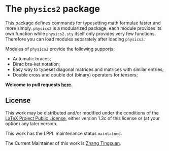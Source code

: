 # The `physics2` package

This package defines commands for typesetting math formulae faster and
more simply. `physics2` is a modularized package, each module provides its
own function while `physics2.sty` itself only provides very few functions.
Therefore you can load modules separately after loading `physics2`.

Modules of `physics2` provide the following supports:

- Automatic braces;
- Dirac bra-ket notation;
- Easy way to typeset diagonal matrices and matrices with similar entries;
- Double cross and double dot (binary) operators for tensors;

**Welcome to pull requests
[here](https://github.com/AlphaZTX/physics2/pulls).**

## License

This work may be distributed and/or modified under the conditions of the
[LaTeX Project Public License](http://www.latex-project.org/lppl.txt),
either version 1.3c of this license or (at your option) any later version.

This work has the LPPL maintenance status `maintained`.

The Current Maintainer of this work is
[Zhang Tingxuan](https://www.ctan.org/author/zhang-tx).


